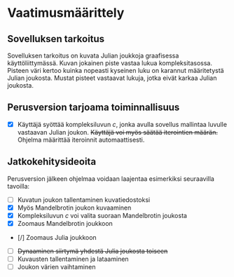 # Vaatimusmäärittely
## Sovelluksen tarkoitus
Sovelluksen tarkoitus on kuvata Julian joukkoja graafisessa käyttöliittymässä. Kuvan jokainen piste vastaa lukua kompleksitasossa. Pisteen väri kertoo kuinka nopeasti kyseinen luku on karannut määritetystä Julian joukosta. Mustat pisteet vastaavat lukuja, jotka eivät karkaa Julian joukosta.
## Perusversion tarjoama toiminnallisuus
- [x] Käyttäjä syöttää kompleksiluvun *c*, jonka avulla sovellus mallintaa luvulle vastaavan Julian joukon. ~~Käyttäjä voi myös säätää iterointien määrän.~~ Ohjelma määrittää iteroinnit automaattisesti.
## Jatkokehitysideoita
Perusversion jälkeen ohjelmaa voidaan laajentaa esimerkiksi seuraavilla tavoilla:
- [ ] Kuvatun joukon tallentaminen kuvatiedostoksi
- [x] Myös Mandelbrotin joukon kuvaaminen
- [x] Kompleksiluvun *c* voi valita suoraan Mandelbrotin joukosta
- [x] Zoomaus Mandelbrotin joukkoon
- [/] Zoomaus Julia joukkoon
- [ ] ~~Dynaaminen siirtymä yhdestä Julia joukosta toiseen~~
- [ ] Kuvausten tallentaminen ja lataaminen
- [ ] Joukon värien vaihtaminen
